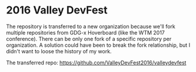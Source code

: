 # 2016 Valley DevFest

The repository is transferred to a new organization because we'll fork multiple repositories from GDG-x Hoverboard (like the WTM 2017 conference). There can be only one fork of a specific repository per organization. A solution could have been to break the fork relationship, but I didn't want to loose the history of my work.

The transferred repo: https://github.com/ValleyDevFest2016/valleydevfest
